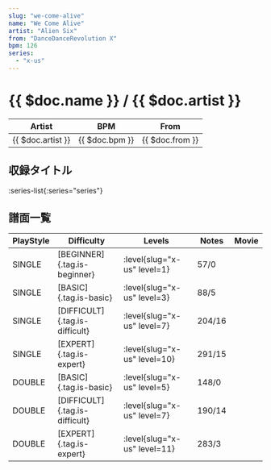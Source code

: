 ```yaml
---
slug: "we-come-alive"
name: "We Come Alive"
artist: "Alien Six"
from: "DanceDanceRevolution X"
bpm: 126
series:
  - "x-us"
---
```


# {{ $doc.name }} / {{ $doc.artist }}

|Artist|BPM|From|
|------|---|----|
|{{ $doc.artist }}|{{ $doc.bpm }}|{{ $doc.from }}|

## 収録タイトル

:series-list{:series="series"}

## 譜面一覧

|PlayStyle|Difficulty|Levels|Notes|Movie|
|---------|----------|------|-----|-----|
|SINGLE|[BEGINNER]{.tag.is-beginner}|<div class="field is-grouped is-grouped-multiline"> :level{slug="x-us" level=1}</div>|57/0||
|SINGLE|[BASIC]{.tag.is-basic}|<div class="field is-grouped is-grouped-multiline"> :level{slug="x-us" level=3}</div>|88/5||
|SINGLE|[DIFFICULT]{.tag.is-difficult}|<div class="field is-grouped is-grouped-multiline"> :level{slug="x-us" level=7}</div>|204/16||
|SINGLE|[EXPERT]{.tag.is-expert}|<div class="field is-grouped is-grouped-multiline"> :level{slug="x-us" level=10}</div>|291/15||
|DOUBLE|[BASIC]{.tag.is-basic}|<div class="field is-grouped is-grouped-multiline"> :level{slug="x-us" level=5}</div>|148/0||
|DOUBLE|[DIFFICULT]{.tag.is-difficult}|<div class="field is-grouped is-grouped-multiline"> :level{slug="x-us" level=7}</div>|190/14||
|DOUBLE|[EXPERT]{.tag.is-expert}|<div class="field is-grouped is-grouped-multiline"> :level{slug="x-us" level=11}</div>|283/3||
